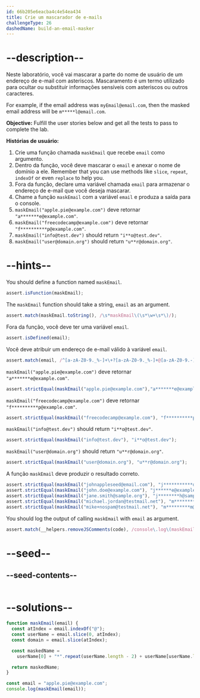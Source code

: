 ```yaml
---
id: 66b205e6eacba4c4e54ea434
title: Crie um mascarador de e-mails
challengeType: 26
dashedName: build-an-email-masker
---
```


# --description--

Neste laboratório, você vai mascarar a parte do nome de usuário de um endereço de e-mail com asteriscos. Mascaramento é um termo utilizado para ocultar ou substituir informações sensíveis com asteriscos ou outros caracteres.

For example, if the email address was `myEmail@email.com`, then the masked email address will be `m*****l@email.com`.

**Objective:** Fulfill the user stories below and get all the tests to pass to complete the lab.

**Histórias de usuário:**

1. Crie uma função chamada `maskEmail` que recebe `email` como argumento.
2. Dentro da função, você deve mascarar o `email` e anexar o nome de domínio a ele.  Remember that you can use methods like `slice`, `repeat`, `indexOf` or even `replace` to help you.
3. Fora da função, declare uma variável chamada `email` para armazenar o endereço de e-mail que você deseja mascarar.
4. Chame a função `maskEmail` com a variável `email` e produza a saída para o console.
5. `maskEmail("apple.pie@example.com")` deve retornar `"a*******e@example.com"`.
6. `maskEmail("freecodecamp@example.com")` deve retornar `"f**********p@example.com"`.
7. `maskEmail("info@test.dev")` should return `"i**o@test.dev"`.
8. `maskEmail("user@domain.org")` should return `"u**r@domain.org"`.

# --hints--

You should define a function named `maskEmail`.

```js
assert.isFunction(maskEmail);
```

The `maskEmail` function should take a string, `email` as an argument.

```js
assert.match(maskEmail.toString(), /\s*maskEmail\(\s*\w+\s*\)/);
```

Fora da função, você deve ter uma variável `email`.

```js
assert.isDefined(email);
```

Você deve atribuir um endereço de e-mail válido à variável `email`.

```js
assert.match(email, /^[a-zA-Z0-9._%-]+\+?[a-zA-Z0-9._%-]+@[a-zA-Z0-9.-]+\.[a-zA-Z]{2,}$/);
```

`maskEmail("apple.pie@example.com")` deve retornar `"a*******e@example.com"`.

```js
assert.strictEqual(maskEmail("apple.pie@example.com"),"a*******e@example.com");
```

`maskEmail("freecodecamp@example.com")` deve retornar `"f**********p@example.com"`.

```js
assert.strictEqual(maskEmail("freecodecamp@example.com"), "f**********p@example.com");
```

`maskEmail("info@test.dev")` should return `"i**o@test.dev"`.

```js
assert.strictEqual(maskEmail("info@test.dev"), "i**o@test.dev");
```

`maskEmail("user@domain.org")` should return `"u**r@domain.org"`.

```js
assert.strictEqual(maskEmail("user@domain.org"), "u**r@domain.org");
```

A função `maskEmail` deve produzir o resultado correto.

```js
assert.strictEqual(maskEmail("johnappleseed@email.com"), "j***********d@email.com");
assert.strictEqual(maskEmail("john.doe@example.com"), "j******e@example.com");
assert.strictEqual(maskEmail("jane.smith@sample.org"), "j********h@sample.org");
assert.strictEqual(maskEmail("michael.jordan@testmail.net"), "m************n@testmail.net");
assert.strictEqual(maskEmail("mike+nospam@testmail.net"), "m*********m@testmail.net");
```

You should log the output of calling `maskEmail` with `email` as argument.

```js
assert.match(__helpers.removeJSComments(code), /console\.log\(maskEmail\(email\)\)/);
```

# --seed--

## --seed-contents--

```js

```

# --solutions--

```js
function maskEmail(email) {
  const atIndex = email.indexOf("@");
  const userName = email.slice(0, atIndex);
  const domain = email.slice(atIndex);

  const maskedName =
    userName[0] + "*".repeat(userName.length - 2) + userName[userName.length - 1] + domain;

  return maskedName;
}

const email = "apple.pie@example.com";
console.log(maskEmail(email));
```
